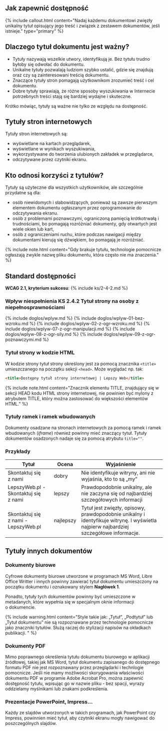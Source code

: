 ## Jak zapewnić dostępność
{% include callout.html content="Nadaj każdemu dokumentowi zwięzły unikalny tytuł opisujący jego treść i związek z zestawem dokumentów, jeśli istnieje." type="primary" %}

## Dlaczego tytuł dokumentu jest ważny?
- Tytuły nazywają wszelkie utwory, identyfikują je. Bez tytułu trudno byłoby się odwołać do dokumentu.
- Unikalne tytuły pozwalają ludziom szybko ustalić, gdzie się znajdują oraz czy są zainteresowani treścią dokumentu.
- Znaczące tytuły stron pomagają użytkownikom zrozumieć treść i cel dokumentu.
- Dobre tytuły sprawiają, że różne sposoby wyszukiwania w Internecie potrzebnych treści stają się bardziej wydajne i skuteczne.

Krótko mówiąc, tytuły są ważne nie tylko ze względu na dostępność.

## Tytuły stron internetowych
Tytuły stron internetowych są:
-	wyświetlane na kartach przeglądarek,
-	wyświetlane w wynikach wyszukiwania,
-	wykorzystywane do tworzenia ulubionych zakładek w przeglądarce,
-	odczytywane przez czytniki ekranu.

## Kto odnosi korzyści z tytułów?
Tytuły są użyteczne dla wszystkich użytkowników, ale szczególnie przydatne są dla:
-  osób niewidomych i słabowidzących, ponieważ są zawsze pierwszym elementem dokumentu ogłaszanym przez oprogramowanie do odczytywania ekranu.
-  osób z problemami poznawczymi, ograniczoną pamięcią krótkotrwałą i trudnościami, bo pomagają rozróżniać dokumenty, gdy otwartych jest wiele okien lub kart,
-  osób z ograniczeniami ruchu, które podczas nawigacji między dokumentami kierują się dźwiękiem, bo pomagają je rozróżniać.

{% include note.html content="Gdy brakuje tytułu, technologie pomocnicze ogłaszają zwykle nazwę pliku dokumentu, która często nie ma znaczenia." %}


## Standard dostępności
**WCAG 2.1, kryterium sukcesu**: {% include ks/2-4-2.md %}

### Wpływ niespełnienia KS 2.4.2 Tytuł strony na osoby z niepełnosprawnościami

{% include doglos/wplyw.md %}
{% include doglos/wplyw-01-bez-wzroku.md %}
{% include doglos/wplyw-02-z-ogr-wzroku.md %}
{% include doglos/wplyw-07-z-ogr-manipulacji.md %}
{% include doglos/wplyw-08-z-ogr-sily.md %}
{% include doglos/wplyw-09-z-ogr-poznawczymi.md %}

### Tytuł strony w kodzie HTML
W kodzie strony tytuł strony określony jest za pomocą znacznika `<title>` umieszczanego na początku sekcji `<head>`. Może wyglądać np. tak:

```html
<title>Dostępny tytuł strony internetowej | Lepszy Web</title>
```

{% include note.html content="Znacznik elementu TITLE, znajdujący się w sekcji HEAD kodu HTML strony internetowej, nie powinien być mylony z atrybutem TITLE, który można zastosować do większości elementów HTML." %}

### Tytuły ramek i ramek wbudowanych
Dokumenty osadzane na stronach internetowych za pomocą ramek i ramek wbudowanych (*iframe*) również powinny mieć znaczący tytuł. Tytuły dokumentów osadzonych nadaje się za pomocą atrybutu `title=""`.

### Przykłady

| Tytuł | Ocena | Wyjaśnienie |
|------------------------------------|----------|------------------------|
| Skontaktuj się z&nbsp;nami | dobry | Nie identyfikuje witryny, ani nie wyjaśnia, kto to są „my” |
| LepszyWeb.pl - Skontaktuj się z&nbsp;nami | lepszy | Prawdopodobnie unikalny, ale nie zaczyna się od najbardziej szczegółowych informacji |
| Skontaktuj się z&nbsp;nami - LepszyWeb.pl | najlepszy | Tytuł jest zwięzły, opisowy, prawdopodobnie unikalny i identyfikuje witrynę. I wyświetla najpierw najbardziej szczegółowe informacje. |

## Tytuły innych dokumentów

### Dokumenty biurowe
Cyfrowe dokumenty biurowe utworzone w programach MS Word, Libre Office Writter i&nbsp;innych powinny zawierać tytuł dokumentu umieszczony na początku dokumentu i&nbsp;oznakowany stylem **Nagłówek 1**.

Ponadto, tytuły tych dokumentów powinny być umieszczone w metadanych, które wypełnia się w&nbsp;specjalnym oknie informacji o&nbsp;dokumencie.  

{% include warning.html content="Style takie jak: „Tytuł”, „Podtytuł” lub „Tytuł dokumentu” nie są rozpoznawane przez technologie pomocnicze jako znaczniki tytułów. Służą raczej do stylizacji napisów na okładkach publikacji. " %}

### Dokumenty PDF
Mimo poprawnego określenia tytułu dokumentu biurowego w aplikacji źródłowej, takiej jak MS Word, tytuł dokumentu zapisanego do dostępnego formatu PDF nie jest rozpoznawany przez przeglądarki i&nbsp;technlogie pomocnicze. Jeśli nie mamy możliwości skorygowania właściwości dokumentu PDF w programie Adobe Acrobat Pro, można zapewnić dostępność tytułu, wpisując go w nazwie pliku - bez spacji, wyrazy oddzielamy myślnikami lub znakami podkreślenia.

### Prezentacje PowerPoint, Impress...
Każdy ze slajdów utworzonych w takich programach, jak PowerPoint czy Impress, powinnien mieć tytuł, aby czytniki ekranu mogły nawigować do poszczególnych slajdów.
